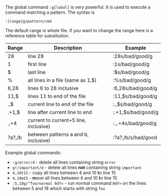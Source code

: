 The global command `:g[lobal]` is very powerful. It is used to execute a command matching a pattern. The syntax is 

```vim
:[range]g/pattern/cmd
```

The default range is whole file. If you want to change the range here is a reference table for substitution.

| Range  | Description                           | Example             |
| ------ | --------------------------------------| --------------------|
| 28     | line 28                               | :28s/bad/good/g     |
| 1      | first line                            | :1s/bad/good/g      |
| $      | last line                             | :$s/bad/good/g      |
| %      | all lines in a file (same as 1,$)     | :%s/bad/good/g      |
| 6,28   | lines 6 to 28 inclusive               | :6,28s/bad/good/g   |
| 11,$   | lines 11 to end of the file           | :11,$s/bad/good/g   |
| .,$    | current line to end of the file       | :.,$s/bad/good/g    |
| .+1,$  | line after current line to end        | :.+1,$s/bad/good/g  |
| .,+4   | current to current+5 line, inclusive) | :.,.+4s/bad/good/g  |
| ?a?,/b | between patterns a and b, inclusive)  | :?a?,/b/s/bad/good  |


Example global commands:

 - `:g/error/d` - delete all lines containing string `error`
 - `g!/important/d` - delete all lines **not** containing string `important`
 - `4,10t15` - copy all lines between 4 and 10 **t**o line 15
 - `4,10m15` - **m**ove all lines between 4 and 10 **t**o line 15
 - `:5,18g/^foo/normal 0df=` - run normal command `0df=` on the lines between 5 and 18 which starts with string `foo`


